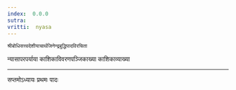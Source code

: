 ```yaml
---
index:  0.0.0
sutra:  
vritti:  nyasa
---
```


	श्रीबोधिसत्त्वदेशीयाचार्थजिनेन्द्रबुद्धिपादविरचिता
न्यासापरपर्याया
काशिकाविवरणपञ्जिकाख्या
काशिकाव्याख्या
- - -
सप्तमोऽध्यायः
प्रथमः पादः

